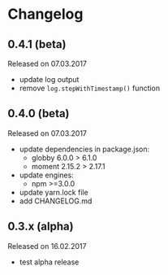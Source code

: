 # Changelog

## 0.4.1 (beta)
Released on 07.03.2017

- update log output
- remove `log.stepWithTimestamp()` function

## 0.4.0 (beta)
Released on 07.03.2017

- update dependencies in package.json:
    - globby 6.0.0 > 6.1.0
    - moment 2.15.2 > 2.17.1               
- update engines:
    - npm >=3.0.0
- update yarn.lock file
- add CHANGELOG.md

## 0.3.x (alpha)
Released on 16.02.2017

- test alpha release